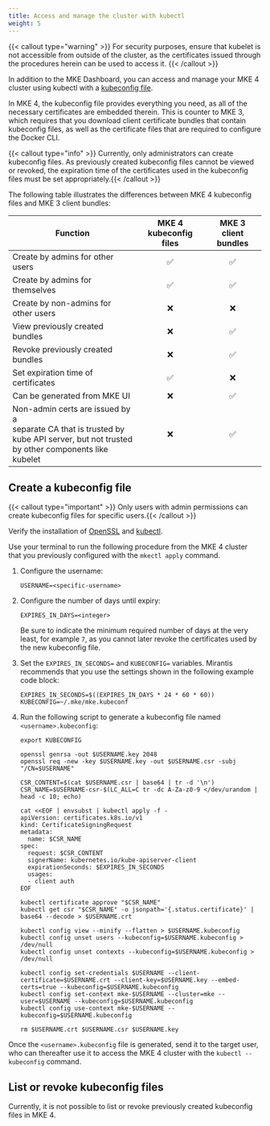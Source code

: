 ```yaml
---
title: Access and manage the cluster with kubectl
weight: 5
---
```


{{< callout type="warning" >}} For security purposes, ensure that kubelet is
not accessible from outside of the cluster, as the certificates issued through
the procedures herein can be used to access it. {{< /callout >}}

In addition to the MKE Dashboard, you can access and manage your MKE 4
cluster using kubectl with a [kubeconfig file](https://kubernetes.io/docs/concepts/configuration/organize-cluster-access-kubeconfig/).

In MKE 4, the kubeconfig file provides everything you need, as all of the
necessary certificates are embedded therein. This is counter to MKE 3, which
requires that you download client certificate bundles that contain kubeconfig
files, as well as the certificate files that are required to configure the
Docker CLI.

{{< callout type="info" >}} Currently, only administrators can create
kubeconfig files. As previously created kubeconfig files cannot be viewed or
revoked, the expiration time of the certificates used in the
kubeconfig files must be set appropriately.{{< /callout >}}

The following table illustrates the differences between MKE 4 kubeconfig files
and MKE 3 client bundles:

| Function                                                                                                                                 | <center>MKE 4<br>kubeconfig files</center> | <center>MKE 3<br>client bundles</center> |
|------------------------------------------------------------------------------------------------------------------------------------------|---------------------------|-------------------------|
| Create by admins for other users                                                                                                         | <center>✅</center>                         | <center>✅</center>                       |
| Create by admins for themselves                                                                                                          | <center>✅</center>                         | <center>✅</center>                       |
| Create by non-admins for other users                                                                                                     | <center>❌</center>                       | <center>❌</center>                       |
| View previously created bundles                                                                                                          | <center>❌</center>                         | <center>✅</center>                       |
| Revoke previously created bundles                                                                                                        | <center>❌</center>                         | <center>✅</center>                       |
| Set expiration time of certificates                                                                                                      | <center>✅</center>                         | <center>❌</center>                       |
| Can be generated from MKE UI                                                                                                             | <center>❌</center>                         | <center>✅</center>                       |
| Non-admin certs are issued by a <br>separate CA that is trusted by <br>kube API server, but not trusted <br>by other components like kubelet | <center>❌</center>                         | <center>✅</center>                       |

## Create a kubeconfig file

{{< callout type="important" >}} Only users with admin permissions can create
kubeconfig files for specific users.{{< /callout >}}

Verify the installation of [OpenSSL](https://github.com/openssl/openssl) and
[kubectl](https://kubernetes.io/docs/tasks/tools/#kubectl).

Use your terminal to run the following procedure from the MKE 4 cluster that you
previously configured with the `mkectl apply` command.

1. Configure the username:

   ```
   USERNAME=<specific-username>
   ```

2. Configure the number of days until expiry:

   ```
   EXPIRES_IN_DAYS=<integer>
   ```

   Be sure to indicate the minimum required number of days at the very least,
   for example `7`, as you cannot later revoke the certificates used by the new
   kubeconfig file.

3. Set the `EXPIRES_IN_SECONDS=` and `KUBECONFIG=` variables. Mirantis
   recommends that you use the settings shown in the following example code block:

   ```
   EXPIRES_IN_SECONDS=$((EXPIRES_IN_DAYS * 24 * 60 * 60))
   KUBECONFIG=~/.mke/mke.kubeconf
   ```

4. Run the following script to generate a kubeconfig file named
   `<username>.kubeconfig`:

   ```
   export KUBECONFIG

   openssl genrsa -out $USERNAME.key 2048
   openssl req -new -key $USERNAME.key -out $USERNAME.csr -subj "/CN=$USERNAME"

   CSR_CONTENT=$(cat $USERNAME.csr | base64 | tr -d '\n')
   CSR_NAME=$USERNAME-csr-$(LC_ALL=C tr -dc A-Za-z0-9 </dev/urandom | head -c 10; echo)

   cat <<EOF | envsubst | kubectl apply -f -
   apiVersion: certificates.k8s.io/v1
   kind: CertificateSigningRequest
   metadata:
     name: $CSR_NAME
   spec:
     request: $CSR_CONTENT
     signerName: kubernetes.io/kube-apiserver-client
     expirationSeconds: $EXPIRES_IN_SECONDS
     usages:
     - client auth
   EOF

   kubectl certificate approve "$CSR_NAME"
   kubectl get csr "$CSR_NAME" -o jsonpath='{.status.certificate}' | base64 --decode > $USERNAME.crt

   kubectl config view --minify --flatten > $USERNAME.kubeconfig
   kubectl config unset users --kubeconfig=$USERNAME.kubeconfig > /dev/null
   kubectl config unset contexts --kubeconfig=$USERNAME.kubeconfig > /dev/null

   kubectl config set-credentials $USERNAME --client-certificate=$USERNAME.crt --client-key=$USERNAME.key --embed-certs=true --kubeconfig=$USERNAME.kubeconfig
   kubectl config set-context mke-$USERNAME --cluster=mke --user=$USERNAME --kubeconfig=$USERNAME.kubeconfig
   kubectl config use-context mke-$USERNAME --kubeconfig=$USERNAME.kubeconfig

   rm $USERNAME.crt $USERNAME.csr $USERNAME.key
   ```

Once the `<username>.kubeconfig` file is generated, send it to the target user,
who can thereafter use it to access the MKE 4 cluster with the `kubectl --kubeconfig` command.

## List or revoke kubeconfig files

Currently, it is not possible to list or revoke previously created kubeconfig
files in MKE 4.
